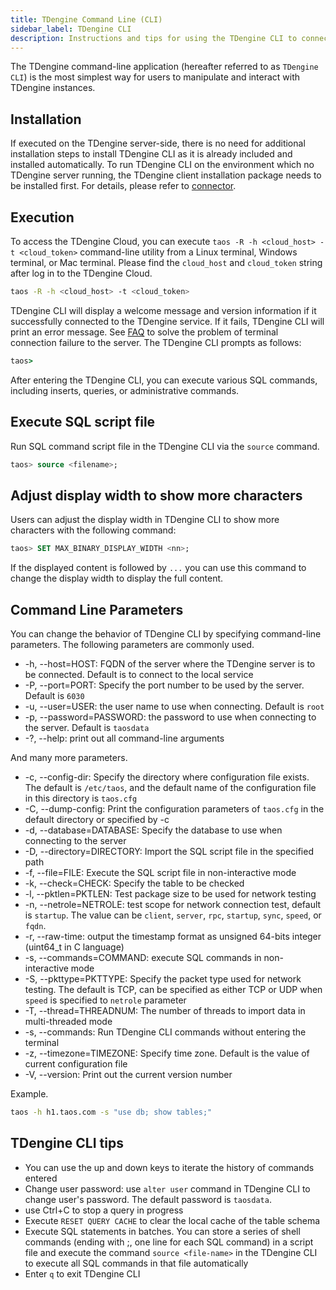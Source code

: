 ```yaml
---
title: TDengine Command Line (CLI)
sidebar_label: TDengine CLI
description: Instructions and tips for using the TDengine CLI to connect TDengine Cloud
---
```


The TDengine command-line application (hereafter referred to as `TDengine CLI`) is the most simplest way for users to manipulate and interact with TDengine instances.

## Installation

If executed on the TDengine server-side, there is no need for additional installation steps to install TDengine CLI as it is already included and installed automatically. To run TDengine CLI on the environment which no TDengine server running, the TDengine client installation package needs to be installed first. For details, please refer to [connector](/reference/connector/).

## Execution

To access the TDengine Cloud, you can execute `taos -R -h <cloud_host> -t <cloud_token>` command-line utility from a Linux terminal, Windows terminal, or Mac terminal. Please find the `cloud_host` and `cloud_token` string after log in to the TDengine Cloud.

```bash
taos -R -h <cloud_host> -t <cloud_token>
```

TDengine CLI will display a welcome message and version information if it successfully connected to the TDengine service. If it fails, TDengine CLI will print an error message. See [FAQ](/train-faq/faq) to solve the problem of terminal connection failure to the server. The TDengine CLI prompts as follows:

```cmd
taos>
```
After entering the TDengine CLI, you can execute various SQL commands, including inserts, queries, or administrative commands.

## Execute SQL script file

Run SQL command script file in the TDengine CLI via the `source` command.

```sql
taos> source <filename>;
```

## Adjust display width to show more characters

Users can adjust the display width in TDengine CLI to show more characters with the following command:

```sql
taos> SET MAX_BINARY_DISPLAY_WIDTH <nn>;
```

If the displayed content is followed by `...` you can use this command to change the display width to display the full content.

## Command Line Parameters

You can change the behavior of TDengine CLI by specifying command-line parameters. The following parameters are commonly used.

- -h, --host=HOST: FQDN of the server where the TDengine server is to be connected. Default is to connect to the local service
- -P, --port=PORT: Specify the port number to be used by the server. Default is `6030`
- -u, --user=USER: the user name to use when connecting. Default is `root`
- -p, --password=PASSWORD: the password to use when connecting to the server. Default is `taosdata`
- -?, --help: print out all command-line arguments 

And many more parameters.

- -c, --config-dir: Specify the directory where configuration file exists. The default is `/etc/taos`, and the default name of the configuration file in this directory is `taos.cfg`
- -C, --dump-config: Print the configuration parameters of `taos.cfg` in the default directory or specified by -c
- -d, --database=DATABASE: Specify the database to use when connecting to the server
- -D, --directory=DIRECTORY: Import the SQL script file in the specified path
- -f, --file=FILE: Execute the SQL script file in non-interactive mode
- -k, --check=CHECK: Specify the table to be checked
- -l, --pktlen=PKTLEN: Test package size to be used for network testing
- -n, --netrole=NETROLE: test scope for network connection test, default is `startup`. The value can be `client`, `server`, `rpc`, `startup`, `sync`, `speed`, or `fqdn`.
- -r, --raw-time: output the timestamp format as unsigned 64-bits integer (uint64_t in C language)
- -s, --commands=COMMAND: execute SQL commands in non-interactive mode
- -S, --pkttype=PKTTYPE: Specify the packet type used for network testing. The default is TCP, can be specified as either TCP or UDP when `speed` is specified to `netrole` parameter
- -T, --thread=THREADNUM: The number of threads to import data in multi-threaded mode
- -s, --commands: Run TDengine CLI commands without entering the terminal
- -z, --timezone=TIMEZONE: Specify time zone. Default is the value of current configuration file
- -V, --version: Print out the current version number

Example.

```bash
taos -h h1.taos.com -s "use db; show tables;"
```
## TDengine CLI tips

- You can use the up and down keys to iterate the history of commands entered
- Change user password: use `alter user` command in TDengine CLI to change user's password. The default password is `taosdata`.
- use Ctrl+C to stop a query in progress
- Execute `RESET QUERY CACHE` to clear the local cache of the table schema
- Execute SQL statements in batches. You can store a series of shell commands (ending with ;, one line for each SQL command) in a script file and execute the command `source <file-name>` in the TDengine CLI to execute all SQL commands in that file automatically
- Enter `q` to exit TDengine CLI
